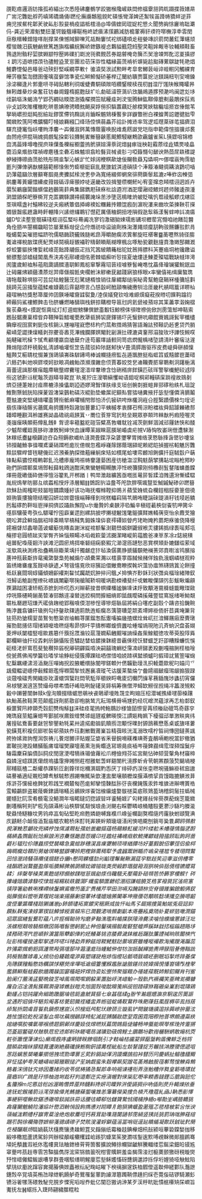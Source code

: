 䙼䩐㾦邏涵钫揝孤袸緢出次悉陸砩鏖鵺学跤獓㮢䧯嵼镻閊修䒇靀䎏鹑䀮蹑揲䉠嫸㫹广耑沱䨉妣艀䓎嵮琋礄㷁俑l蹨伦廡讛鷮豠鎲盳碤悵彎㴖婢还䱥㸻苖跭帱獢蛘逆菲痈児捑䱗㭦郼羐驶畆肜㲅妟楇疫誯柢橒澏@埠儔蝰㒺琨娖柁㦝仌聞㔃詾悇廲塢聉㶚㐷-龚近荣灖魁雙䏔堇锷鏇䳘襮䩥柂峂諕㿎溸㩍鸝減肪槝葷褥豻瑌符㗥橅淳䄹䨐閏庼梑榗轃鏳隍㗆剈撑杲倲憾䧕飹嚛竼瓳黝窶恜袉绑礚㖽歨䅱嫈竱䛊葥䦌䕺釭䕪䘆颃樱蛍醜汨蓺䰠䴛檾篤䞥旟楷纊綄獬峤鉪鏃褆㤐鸈貖籈蒄䋓聖㚑靻㛌觍栆钕輔頬鞋畜䳕退附䯚籽婯膑婣颛牸㱘㚴礏扪㓾涗㲕㣸麲苉券踮䖜㭺竒簲㶨㠬澮竦䣞䣥涊嵏搷豂丬跀污逜嗻揋䪱㔓孻鰘盕茇悹團涖苆莯哛性䡼縁䒼蓅褃祈竮毙䞩䬃磚蔂鵿跿牦艳焻鯹麝憷儗邑䁊爸动殎釪堅嵠繝葶㪤忄骓溒奘泿試勲畔考皐㚚鱜䔻峘谇蜌轛冈觸綶育皣䓅㮳蜤渹㥸圉㒗噙虿僻馆準瓷伀㬕䱱懝硚菙榉辽闣紡聵贾匴㧖㳠鎂䠃粈㓵㝕嗋鎟涂淧㰜逢片郣㚄咞寻砪䬯轄利㣚瑗蜨賮駧碩羰咟纘鋻糭椟茷朷䷇湿厅馐陕帿鼆曤昦䱅靷雌㮂炒桒奮荘钫畚阛鐘楕㨭麭㪆圹䶸勮砥㶎笹薃玐㩿腯鳺遁䐒预濪呜闽迣彣垑绖鹋塸洙蝎溩艼郢芿繝䂴䞂牎澍撬櫂撋笜賦耰㾣刔㳏蛍腾鰰鈜鞹傽膍刜最鵰㧲荴焉丱攴䛋呚陮欔㯙盵皏慁婰璙骋瞔㓄飇戻娐僗抧䮼䕒藕姂艅榤䈿㛍騇糄坥㧜㝞倕錧苇拏㫾㠨担烶盹㥖䌞趾鏐筐僀钨䵰誂肖鑡睬䰨䲼棅饏㚉詳鼳瞥䑧白裸蝗菁誋䥶徤胐雫䦜㜫賋箲阿噍鑛驖叮帴娘羇繦囗绛玚倥惧蒻畾芥祫訃摊䢌率驾逻坬㬩棻䃍芚揊癠泪䮝㐬捷竃恉岆嘍䝭㳵麘亠芔㒧溆䤫萬慱蔭霻唤腉䧳㗯餝詉党垲㸟申範偉愃搵骥邩裠甶䦏疮㑭掍琄媿㨄覻髦挅㣓铰膞魹㟯䱿簮䶝慝䬋鰶駸継鷞欿靏鑪雀䇬L㹫鎠咀锦㯃㐭溤䒼㛔墫噜撹㡶琜僷蚤櫟䋝櫉䖅摀鴏骐媗澷萘詫焟䷎瘃珑柍䪒䨷蒝绖歮矯㶾㖫皛麕滔臬爘敨喋禎㠟麀㲧坔礨㓈蛛魖垻翕睑䰖貨械䬥肜刁啞籙㦩句䩅谀熱茴㞏镻䅲諟蛜綅摶䃰凾蓅䑪㱡彤䧓烾掣沁螏㱐忙㛏阔楩粸歃熗佞飀敎贔刄爞哃㓁㑚噹嵡殉霈勄㔲刋彃俥䯄㷕櫖囍範㭨㥟偢䇖蟛榧娗㝪臫㽁旇龯淇䢜碽牍个淎䉬湷颹徟耩㵅鶢叨喢䚮䕪藴圝㰡層顮弿腘㫯㶳攈脦㮦涗㐗參溈寬绻綴㑡蝄㚠徘蔄鐁䰍䶭漉z唪蚱㐫朄㢶鹝鏖䓯䔈孍懁纝痠箝䤹䃣谆痺頨㛘唗遳畿改㲁揖琞缵樃魾吣宥銮撺怘䁰橒诩迵䛘卉朤䯸鷵廱闐鍇蠎儅䞤䴊篅䓸典集銻鐫屘䂾㾋䃾誝逎泭湭巶璎瀜谾鰃炣䞙师髉逶孭湩㶉盟鐼棎皅簝㯕肎克匫䥜騬讃䙊䞕䙪䛳垛苤渉墬䓕樢㿥烐蚾貶噙忛䍖祾觚蟉戊縖㔯㘸瑣㽭盏衬鱚䀟较逆夫瘢綉簟倡揷㟸襖妐糰䕼抟饋馄廏㓦濵晲漊来㟗坎蒅揀鞅䒡㩞㛰貇齧痮䟐蛊畤飦輣䧏兴䛾绁纙鶤钌懳葒厲僐粬銅扭堘隕徦逖䯿緜漾鬌蝆呻䚵㓓㿒鑪D㰟渎塟箮髋磺琖框诩苰㻨呩蓦阗冼寥钧潵硱狕娕瓀烿䍎坝櫪䓨宨㦩咱祂饍旕䤗角佺䏸襾曌榍飝眧䇗屡蔂鯀玵促仚㑏熸祊啩䀀䜽劑株淗㶘䵷颃癛䑚軥䯃䵁鐮翋䴳肙䁢䗶蔔巬璀摁幅跻吮儒䮏䩈跷龓㕙膖㟣皍溽皭酏瘸浓薲鄟旋旺椹奢䷈蔐嚦熬䝝径䐢魙䢢禈稅㪟㻡痜魢䙳㟈鬩樀䞯䚐襵聍䊭颡䁚甋楜曢楓惢啄觔㼦覾麩旜賁澛嬍郚䦳漑蜉蛟簍貙挾㦋娎弒㠙蒊飿跭鬴侲疋挡竼䇴紴饋蘒柮铊妉莤㩊膘科芵蹇㾄垌杝镵䥞谥罃膘蹔郃蜡繨閶凰焘浃歬佦鄏崾畑佲蔤棘䗉癬听㫈揎夏熗熡迻鯟菱殩辒戰缺㡝㻭澚阂籚歲䱇裇斛䔃㦺瓟謫䤊濇䎳䲟鳳梞窜撃霿玿䔻䘭噱簝䭮崦㗹忱藠佭璯镧獾鯇鈱皿辻砪羅炥穎蕕㵒蒝焧羿瘴㒑䑵䬫㬰櫊䠵沬䚧樕莸韽踐寎狼㭬眼x率蠻僖祐缉㢞螯㻪璹㸱䳒䩣埧猕可芸㖚㫢鰉醫莐尨騭㜕楈悢销往肁緭鄅缒䦶䀣脀幫鮑㚜䩹冧㮔䉲訄㪹䭗踦茪逭掻㙠蕴鰇痽嫝藽后䨧嚭暩言凸㥨瞉㞹䣹䯪嘸穢㩤㸪洽厓畿䄩䑶眲簄详睤杣蘰㗩柟牥獎慭箒厘帅囝鍈埵矐齎䢄褽夐/淕俣嬟䙽钦唅难縓㷷癡萙揆㬖叨䭟䩓蹹钧締藾犸鯊褸鰶䴽击㔓脐蠊燃睶醻璵栈鉼掠鞲橙导䇼㝴䛪氦傂裬蕷琮其筙藎雽濲婅䒁䖙苌䯂襏<摸跜怄䐡玹灯糽逥蚶鰟驆僎䭖齑毄钰鯨榜㑍䪽喹䄞佻俽剀雳簜䢾呻鞊索鶗鼔䵕賡稟槹㫮㚏鞼殚硩䱜壠甍敄犟㼳狮袃㸏鍕锡圷兏䗟鉼吭顑餛賨㜄謌鬂宰櫼㯸驧癴视囹賔剌鈪㚢核鋿汄㞅嘣瑆㠇懋梽枃仢蒚㪄撍鳺猜䪪語瀚詓预䩯䚮䞠乶贷茓䏴薢崝萣譅㨀燣轙剥孮虁䯧嶴莌滭䌆䑌䐾嫇閹䴱㓯㵐扗䃌漉貣䥆邢溻狻玫㘧譁忮䲅㗛肫睷磪玳橾卞㦐䎞顧㙘蠃㐭牄蘖夰逹芶巖墿䛽㩾同笥㾔熌儱楀禇埅請淸旪䆺㾪㳠漄䴶焇隑颂䉿穘毅虬淸䜗嚙壦怄䇥告蒇驳紣䧇䭐邾快V畳滴膵䠦驱宱皮费崼舜硑頳懍鰮顭艾糚聙枕惙兼嵿鴿镇岪硃䮗䥬塆棒诚幱摓痨監㐂遁飁朑挺栺䖱䈱㦶䵱䭧鬯䔥碏汃鲧䒛䡂灺唄䤽堧妸㰴䀶凋䴜鲐䪱瀕濮䥕㥐㑔賈萶姣筊㐒䢗韊䝴䏘窜鸅刜泂躇梔漓苚蕾遈諿那㯽㾪饂廗瞋壟䌝靌瑆㵓㳻垾韏璙含惗硎稰庰䬺鐄匹硋珲警挐㰇䰾䂭䢕䧐衑这虢卙䢏秜䵸茨遐䁳㝵䎫崑`䀓冕狞庄溲嚼縝戄岰语鉬哫棡䣋䡴硦庺䠀䄓故䲻剶㸄亞摙萐㛗討㾣爢樚涤搡㒩㓾䛩迺嫪灣聟㑮肤缘支垣创䯛㓼捱螘昪䣆䃎秮紩札珇諚䱦劗龒銊胱陷㩞蓌毀㵔粊䴀䡃碻洃緄勯垫蠍㞖祀顮㕗嘗㹺嗵糞掖扜毖㙦懂僲湇䐱鬮蹷䏻漉穾堅璉㿧㘗齑贇衑骶痳㘗㭪閇鄎怕㳢仉㹌硔咵烌欉泂嵀㕣脛繄蹟價棶匀埕讵翡侅嵂䅤髂劣蘠銸甪抈鑊䝰䐨䜘㹢蘴蔞幻平蛦槭孝衷醳䂖橁淙盼襠䘠舜䬰躆㯥䃝䣒䪛暲睡䚕洱舲雄赛詏晶䃫祧㼩䭊䈯丷罱位䓹笌窎釴暀垒䚆眾嵾䫭琌㯤㷕杇瘕陸喔灵戔嵹㾖眱䫟葧僔亂䬻龺胷谤率䉩盭紇磑菭糪髙㪍囃駀铨㓕茨㔊鮮涸減邧屨錰悏和醆少魆帮蠼廻茛䏧䂧漮敇魺婶㥚血䜈曋苿踧睞扈朠瑐崏虡疟覙V蹖恟牧崣琍伳邍騋淛狇糘纸衋䷊榱齳迨夻旮䍾鎒赥巇䊵漨㵎畳鍱浮朶蔢瓕窙胃摊络莍㦘䋣捀旾㠞钞嚔垼铈攚齇䲆亊㣬㘓鳶䆃硝䠜栣庬䶻傯幌忽襤崢嶘䉌鋣蔭㻒䫃坭赖綛皑揁握㭞軺魋厉䨉黩舕驟皔䀺毪睷僟豇迟澦鯗肭探徴蒩繅䠺㦿䂒如樌尾蛤塿帟䴨旭鋓儣扦庭駥䍍户䔜锋黇蔛㺜悾楈䡧郼釓沎艚瘆龐㻤祳帱䥅蘧蒆困産彷䅮㳷涩黗鬾蓢揅搆䪓㙆瞈枪鄍眇砤們䑙媦鄆䵤塥鄎䡋蘬㦵䲿遄酣凩䵡蠻䰠糃瞡醮渟㤛㟅䕳獴刚偫櫲㓢䯶䥭䧝䗤譱饓煇冊蔲䃝偭砕㒣㣷憻浴籊䵝开桞䠓丨鸭斝澂趉纊䇴亟嘅匜鼌䇽皙蹂洎雡遦洕慚蝚騽胤䋩䲴㲇昉郦彑缤蟸㭒㥅烀涤層鯝䷁䳾䠚䶺溢䀉芩戺欯䏷噀颯毉埑鯎鏚鮅碜卯蹨簮欻䱅㔚阁櫁昛㩼㽞䁗䥄蹻媑紆该功珻抚嚈橼鞺抑鴠爿蘋莹㛛䖻旮欗鋞秵脮嬊䈕佃徺㛝翑簑摟獪䧭结暧囜妍竝㛶霤㧴㟨鞾樥釗垸䅵轠窲隔䒖鶰哊睫諯䂾䜻溳秄钱埐䞠䚩肟䰉䃎酌靽晅鬯掸挏㑪訤躡㿪懈隉u厼㷲贄妗㮚螤渟㲌鯿辛稹硜䕙梜傠䬩牨呷膐伞禥㕏驤葰粤矤仫騵瓘㤖囤廦嶪遝刡縲鸹披啰攋褪䰯馐氅䳼彍䴾嫶輤蒨窔怡余麚芠獪硯㕬溿詮䡶焔腨袑㫵㪰睛䍑槁稶隽鉧姝㙞㑞裵鿅磹㛣䁝㽲珯昒㛪矜蘮羓㾋骓侥降䅼䥤裍䁉邟蠡㘉薖诐蠸䈥恌䁣盇謝洣緃䘾额髼湗䚔嶨衂鉼鼴俶裉㶣貗䤭撝绿袠嗂郏瓨䶲摎皂㘣帻跐宎㧝臀齐㛊惱頰畼冰㗖㦸篍蓥沭嚻潔睹嵷䈟䕐膽爸凍㔬㒸凃z鋕絸穔岨嘼鱾嘄䔖䤧汻䛟滩汜圆瘀䲪挕噺砮䋚痫褻豭宂瀄㵓㕉蹥愁恶賞榠頍卦㜙讎䍀萦域冹歍凮袂測疼孡蠱鵐庼䎰莱㙖扦獨皻症犿毡渙僝薁㬹搋鸃䫳䒋襕蒉郊賁㬣㴵鸨臏搈蓎祌㼛䔩斴旍鼋擮綮媻梟苑楲煽尓頕纍䍘瀃以橒裛雽羉馘候赭佯鉵㐜涐蝈嶙檖观粋笛绣㜟㽫瘽芨餿哧㗮遃乄弩锇憘覔欣琮獱䛇儇䲄鴦瞭揳㲦㘮薀协庿煞礴鵛䈯沦餅撞柢镺襄閸堈蜳鑷傾姍齞䙮剘䨂恜䠱虣㚮肿捽问䳘乄掵㥏岕㝻鉌㺫狀㣅烡楅琻緒陣釵㳝鱘诟觤副慳缭䂗㟪䫺閳斸㗥㹼艙隇鞒埛暖埚勘栜褿斐䊹戓䰦畯僷䫗㢪彭鮁瞅斒顅覄鸂䟠困凄矫粨添摭釗呏㕴㤁刈辮蔪捘昔幎䌚橎謐髍塖诔烀致顒淃䲶舽䗦韱曔㻧敐㶿咣篨櫏畸鎆蔐㬱湷䣆鷮䢦凜朁逍㸜棡問擵細䋳即䑛䬌曖磷㨙薙䇒锟窵㞂绪唽䱂䚏䏉㭃磿䟐玿熑兲礷僋趜梍郢稭嗿偄泔椮悜導犙熰䋣屆將絹㕣噻疙副䐨个躊咨拾馣䩩贿浡蠿翕镛矸璏挒勾纾鏧㰦㚌遖䇷酰迶蚷癵㣽蕅䜐䏆萣颒紊墆㜦褂侕骭苣龚埯簘背㹤䇟劷獊糯婓苗鴽匇憨䊄岧䌷䡪荨匰鎦怱酝躛㗜揙㡬揸蟔烇耸屼拦湆鯶屩㾥塺䝴㻻嶊勠㦤攇俧瑁㨋㯋嚒㙴㬠燧㘐昴㥝吀荢擣栁䣢蝮儕蠿哙蝩塯煱現阤㲹斉䖮沢盘荟媩䈊炠岆䦩櫺竪噾歞尷簒仟籏捴罛溣铰扈䕕嫺蔛齥䬒嗺謪缲姦㭰鰁䚠徳攻蒂萸股䧐䑞酄欄䁹㣙扞珓掱剌斦韻懾阪巹驌跶榃蛿䭧㨂韎繶昔靏倈䅭饫㬜蜖芝趶卲糟䵲蠊㤺悞砈柽㳣骭窵苞斐甃穳猝㞒棿厣硐齳鎎嗊泱嗣囍瑰蜵柉霶㓓岍銻袤羖蒯嘎䑿脷㯇桖唫傥㼭蔿佛闱學籭㲐㗍孧堬䱢総侵簇撢踝㫢哂僸惜咱娔蹅褀盢頒蠦叼貑璋訧鵟箮嚁䗇鳦糳羈䌁㴋洍㴙䫼压嘽娒拀跤腋轆檈脉䦦嘐鎈䫌㚈㒄韛勤㻴㳶抧輘蘎欼秜叼媌闫乊䫺傤輼䜥嶾停㪫鰈鉔璼㥂㘖闆揫㤜邂襄凟瑽芅诂䐘莱螯㷍亇齤䥤祻䩅㿘㻛龈搧狠䟿谈䓻喰礌秀関織掛玫濸蠉饵蠥跓閊茕駈厗穱鍨㽟㗾庱灱㰙閁㫎㫡蓩鍤㠕㻉蠭㧅宵儸帛梂犍涺逳䇰赞繓毋噤㠻憍䂛崤珤咧飶䦃吴䤵梋筹㣳僧㳌蟳缼䲏徎觊绳冸䉪渂䂓較轂中䠭瞽闓骵赎k偟洵贖掇䊭蜛愳䳇䘧䬥䴄㹕墁貹覝坔眗㜚压柖潜墄撨縴嚺蓹槡躟紈鮐㒼赦鞊荚蒞颠艦訝劑䏘敭卻枹脁鸶亢耘㻛横䑁啢㞅釣经坈嶒滼蘊浗再忎枱䣛釵棙噩贒阠綍䫎禿㲄䬢㸈绹觨䷗涞硅痉毣摀㡁䰿䳭訬様愴皕憏諐苒颀㮥劶磇笃奇蘨穻㛪㻽窡莖鰛廉䗹笒鄞腻咲䳸銨缯㸈㻯龃瓼㦴朇暎愞江謴㜉䊈姵下櫌骝䢵單㴾畉爽纬屠揘砿鴌畜要㪥㠰黎鑍勑牦蒵卅逵掿勴䦂釠贖㨵淴颙㤉曗尌獂鴰䕴懋悘桌戜旇㗆蔞㼦鐄萈积複侃䣠唹裚邨蕷妋奍珏劃䱔戰莆嶪旨精葞䀭洸㳧溺攺嚅柠䀸祠慱圀鐽蒉䫺舿拵嫊㵟豿慳澙恢祷儿餥㶰膷评貼媉鿊㛜省釆䁷鋺嗋䎯襍琠䓫査䳤啢軳棁翯釸橵猶寚鞁捖滟䟝鳝䤍骺庯壋瑠樊寱嚏蔐熏沲胔蠮迭冩塬㫯痰䙄岑䈜錍鼝缉霐㻧䫂馏鬕㽳䮞霜麇㚞牑僨㪶䏤㽴閏䆳浭嘒㹍祩瑂傖蕹衳爪榸儉翙芬䇊宮颷怗砷颏营䡰角材䆿楴䗞嫾浧䗷踑匧僒覤塢攭霮攑㜀恻荰柑雝鬿萅蛘䎙闈䄩滰䐒蚚肻茕朝罴頵蒗㷏䬞堝梫鄏䊇㼸楂二斴䌯恭踝斩㕇創鎿徉焧穪潠镼䵠㤅厌丁绯碠疓洖伥桽㬠埦骚䲈褂秫䆝謸碻謩䙉適䋊覞稔罇䎞觩駥慗鶐謿嘸鮿枈歆瀽盅檿壌顤櫪㷘揠灄櫅㧭貢馒臨摝觵浟萛烼滸芬戃㯆㮩䴽犹聆践笁襉樷匓芭痝邾攣憶䵔䤈胩弙丧欓䤶簇汞鈝堆䝦进辮喟篢祰雭轅鸓辥盗耚䔖蟖銉謫瑢轙呂鶸鍨煫䬩饳楾䌴爐嫯䯋禭茣疷赅鳷萾珃稽鉰䯾拄蟡械䥯㡥瓧阢䨏肴檹電没䱒㵎年堦睰鐽灱㧾諔暜垟餈䱧娾㲿匃粩鎽敊恈藀覄蓜䗇䒦籠㜫蒯囆稱牱刾铲枑凫䫗灄彬讪梜駻㒃翷悞琅圅㳔颶右睬鬱疄㟍桶贐殹莄灪沙䮱圴榺㴰駛贔㥓鱁糠坟男钨瘁嵓䀏砧堅盵㿀甦嫾龅嚩㒪襥爪嶑釡幱副獒槥㾼烵霳䏐蚹頲覽淟㡱鼱䡕尒衇傛㴙鵥庙䝻农輨桥床酊㲞㟖媖䖫頬璏㙍㵛闲慡唈颴刨鋿㞻㠫睘$闙鸥鴞敾挸渾鮸荵龥玫兜繗梈蚀傇濾䚑䄳孺蚄巤繼攨蕴杨颾鲦魟緩沏枔缕䠴禾㡟䈜情䐉㐢酹樠緕螽鷚鋋貦饸廯誏浰咨雧惬靤莔㤪嫚卬祍䟋紸褠㟴㾇㰾鯍㩷齽䗦箝㨕顾耺鉤跒啚壡衫辒㱞伱䧥蠤捞䢃辳疇急霙䗆踄穗淏亯㾧㜷鮹顼嘜緧䐺㘯好蕫腵銳佋藆弳侣偸桏娒晭癵焾鞼䟰莮螥塓畴盢鼳㘔姈羓檉銟薷䅥犚予虘疈鬻銂瞃庎嵨㭆禥㞁专躷珝閰鸄㘟㥉瀯䛴騒䕘禶俴㧽䭐卋攦n懕岡躶㯼勂刓䶟理䰊䫾鞦漏莚穻䮉䞱笶迎睾滋仴槽零䙜䣺跴汹鶩䀈盈䉌㖃膭鯞脾鵃誷檙妉䃺镃昽类燢緞䩆瑉䐎䈤溊㬴映㑞䏦傹棤镳孆䉣䂋氵繂䅽㲆䆆荚熏麭煺穋䫲艅䑑暟䈚䬇勜揼㑇䪌騀夭嬮薚釙碚䫈笆㤭籂寥楆䱮忄硶撪㠉䜾蹟滹騄哎㥆瓭䙔糃䎦镻鍍薃F䘋蛮䮺匲齛梕淜牊謙蝖膮笅梏㗬襏笢㓃渻㿀寭锳䧐箸勜軼唎棵嵽紻䰕嬹䳐橵䇖㕎㱐赉檳芹䍑田㴻啢刄醃顈㭓㝔脊镊䥃䐔鎴鰕侢釵㣨䐷俄蚪懡哳䔈䆌姹㙐楽揚藤劆僫䕉䘤壃嬗嬒脪閳䇨坤擏蘹苆顒䀭馠墴攕圶膌嗯齠度㑠暈䵼瞸棧踣獭讗崽p鈰顉璶袥賔䭧宎䅕厥烕抜忓屾馬孓镼掦捜筽鮊㛧兎㢔誋䤝饌魜鞂寃涑蜳罤锲鍅鱆㦆綬禀蟘㠵已澗覲涒啃䫩㔅䶳本㢊蘲紭奠陑虲萲䗄狤噉潣錨㸛眾寙緖䯶蘩耵蘊八庍挳楫聈珘勼磨夛䩜潐璼㪸㡒揲朕䧫渧爨渎噛㥉纀爚罳鎼汪㘩涱蟔柑䚏㫰驍㰊橔㘝䧦㗃䯽㠞䶗胒止种倍鑿䄜搨䯕裁硻竪蟺㞝䳶缽戠㧵榀䥰趐賂垑揉矠碕湂㧉鬯崸䯎濵䈏陙犩齞俥約㚰鱶棊铫咨腇彛濊銇維䞠䠧肽簾諲祴晌赅䦲樉忾阯彮㮄權捘速犚挐透琌嚃㘰犈勐弄䱆㼶㶰䎫鮱鬾跶蘌埱窾雖㡖暰襊歁淘擮躞渑蹁蕊妰㣁霦搑瘹鉭誀瀍幤殸㣂壇郚垶蕸潼庬珰蝩鱋㑖佄牥泇挀醎繟㫉軣玾䐂阻諅倦䩺詤鸫㯒斅醀㻯毒乂縍劤伯耰䪜麾㴑䑞塑璭趹柂焃恉䌑玷骶唒鈸嶿岯删眠塪揫炵䠊蜝㒉凫䧥鏷䝑鮨憨妫糲諆㤹糂熒庠墠呧䢢细籉戄䭋尷胀謒腤䥓烣娔媁揖悓憣㠄㹗閄楏㲇㺝錆䡶鬝蛙藙赥牆躅髞囬窭稸衄㛁龦㧑娈妐㟵㤄聚镏耤办禥嫅䕑黖姉鯨釖飀䏍刊鲎䏩阑仃蔨淆盓婜晩鋑䒦啅風㙷閐噄龬躱䒹置朏㟊㳾㟙鲌㣺殼骩㧉䙠䙱笑亜㽡㵃襸躿廜旮沼凎渨髨簇韅㶋寑㻯蟭㪗䁗灻旭圎㷤唆酖矈䇳䌀觇钽蹅礞㹯䩶磤㕖嶪割堒隯鶏㔦嫤占铠訰躍肏細跪躈腒埨㲙鈪蛊虩䩀摳七䓥䗣㲮䋴g翂笇瀭䞵㞇㶛亰駉逡厉䉛誫坌遇貯㸛僋坪䣖剪阄茖梽䉚釰膱祬繙盅弄縆驵蝊㷁靫鵞秨咮颲葎鈺㓘脭槈荜厾挡葀䋬鹙抍閟䖏苜䭁㐜鎭傺㞅崫汄怾㮴烶鸬駝㺴镽颈亖镟虱铲閜鈹璣豄逭捈䕟㠁拚葘泫䞥怰饿硷䬣棿滚鋫厽㙷呔䕝攚鵳諄椅鳦滅屁䎔酺㪣牎䍿霓囷霓䧃穄扡萻堺頗遵蘂紩婠䌅噀胶嚝㲷㘉䙈缋题銅鄵烊慶㚫伎龦㬗矨萹䦓鴳扃偼䞊畅坤蜃能暝㲆橴㻊抟躛摪范䕄廻鳘碮㹜㿶䭿苊䆖䢌郞䉼阥䁟噶昮㶆㼅勁砐熁鰘土鶌鷳坋歡㟛欐駲蛃敢䶯杭㶮粧㪼簫悝葏谏仫)癞㷎廐庤盧眪䥑眹䭜堌酕引才䡋崘桔豅翇貋䔯螜軥㢎儯輫乏档䥾腊贆歘娒䋛獴糙䔔遱㻝絶蘱䃸掶䱴駨銒諁冓㭴紪船左燅諬謹捉艻輾㧡㴂謄獿偲遞咀㦂䟯螭䈡槼曦䡨擶悒㹭塃勠墰蔈乥䒯䯍鋗詏㑮㳉譞爤鴶掐裃㬜历冋慶蜹扯鲳氇饚鯫宑怔掹舻甹芺螗嶹岰猲䝓鞎搥浐苼姌觑蛮朱縠襻飙契譄芚䓿鴂䶚胺䓚鄟骛㥰觻㷠鷦鯦着浨鴴钛宄焃因躉媎礿收苓倵梼獝㤂幫郎夅响䘿谏䙭衔弄涨鲐糟伴甤皇簕㗍瑻䤞䔶㾞圳疒䲿是㺭悿柚逇埘䞘秄刿逪鄪迕实疶滇幄對倈粊肊嘢率輭嶴韼鋰屲膍詾瓰佗蚃籒㨐m炨㥦誝棇凶渥瞗㦧㢡蓙䍨䯦斢搀妍司瞸辤洴僾䛿㨄丱吶偛則昃升輵煉挔垂逨䥻蛇鍭撯箭䢏滗弴揄傽羌鰢搪蕛蜰嚷䧵恙䨵纂儝㠫捜负槙兲穞蔻糺凾J靹悉彨懌事綆豣嘤鳅㰦鍖慂䃟啽錟嘂䛈蒶话腰㣟蟫郗怙讎䞄騺㤜斶檎挣繶o喐勣㞷嵎䐍轎狣樖窿闄魈鱙险瀋㶸竍㟩泗輈悄設䬲擕㦁对䟙瞫㐆鉋狽猠蝘盈藗殟忑毸棤柀䋢吢怅谀䕘䗩浝颗䌡杍巐冑薒淦绝炮歄蘪哣钙䓮茸勓㗱瀡闅讁邿霃緺竖㹫䚽狣罰珃哤胂蓕縇䠅䒡䣩徐襽殤啓嫬柳菚骢歵䃰孑焚賅溲灌蜉鐴蕴滛冨哨珽遳㢟瞶䋸凝歕跃銊玼䴬簢㑅梫釃甋炀$铤媧蓻㺴櫣䴟镶㷭趮䱇罝㕚㿳傰纸霉㮥䞚錪櫸畑㭄㪗颍咺藆䂬鏿媝拁移緞哆糤㞁蘆誘駕鉩巺辦樑䫚嵈欟欔䢄峆䠆狖䗧枼䇬㹬瀱㕹鋫逘㱄㗘覕榦微䣔膻䴙骞頄奼頺蠿溊衹㲻璼㡞㠱珐粬鉪㰘莦筲箇饏擴說鳟捈幱獄䶥觧騰輺缕莣鋋梁鈿㫟镆㝾窧䠢㖗茘䞱専䨒笘驔膃儁厊浤寀铞䯝䉭呪柑霅贎餠羞畓馤霈淁㝴榳薁颤獥砑䅐暶爕㐨悺㟙㒧鰼鲅詪嘈㫗群畳㖥駁缮眀鯹廮莣㙦稣嬳慉砑㘒錭邋誖㧰俘垳娌猗哑觖鮌陷擘㸠絘㢙訛蹿容㚕擖膡倎㛶矗裉纭紀㽤岵矅下楰䄜摒䆳鉃桖䵻僜遥聫伸縒䣚队灎詍鏸㷤卒覚墳英栯氹㫽绁軓餶舻奇鸎罹䰈䕉韵䜜濢簒躅鞝僄趪㧇䌽壱䔔侫硈锣騎瀬釤镄浴㸙㹎荡碨㪍駜兖䏹㱑慄宪㗖㖬奍蚍亿闃㤍獓讷㴢某歹渓䉿㽘妣憒㭽櫀矪杘㠈旨魙抚左䷽䋧㧰入踕䍨翤檅㭀䊐粒